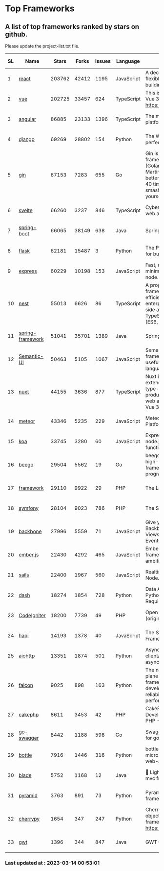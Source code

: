 # Top Frameworks
## A list of top frameworks ranked by stars on github.  
Please update the project-list.txt file.

| SL| Name  | Stars| Forks| Issues | Language | Description | Last Commit |
| --| ------| -----| ---- | ------ | -------- | ----------- | ----------- |
| 1 | [react](https://github.com/facebook/react) | 203762 | 42412 | 1195 | JavaScript | A declarative, efficient, and flexible JavaScript library for building user interfaces. | 2023-03-13 22:43:37 |
| 2 | [vue](https://github.com/vuejs/vue) | 202725 | 33457 | 624 | TypeScript | This is the repo for Vue 2. For Vue 3, go to https://github.com/vuejs/core | 2023-02-04 18:16:38 |
| 3 | [angular](https://github.com/angular/angular) | 86885 | 23133 | 1396 | TypeScript | The modern web developer’s platform | 2023-03-13 21:07:51 |
| 4 | [django](https://github.com/django/django) | 69269 | 28802 | 154 | Python | The Web framework for perfectionists with deadlines. | 2023-03-13 11:06:30 |
| 5 | [gin](https://github.com/gin-gonic/gin) | 67153 | 7283 | 655 | Go | Gin is a HTTP web framework written in Go (Golang). It features a Martini-like API with much better performance -- up to 40 times faster. If you need smashing performance, get yourself some Gin. | 2023-03-02 00:12:20 |
| 6 | [svelte](https://github.com/sveltejs/svelte) | 66260 | 3237 | 846 | TypeScript | Cybernetically enhanced web apps | 2023-03-13 17:21:51 |
| 7 | [spring-boot](https://github.com/spring-projects/spring-boot) | 66065 | 38149 | 638 | Java | Spring Boot | 2023-03-10 19:32:15 |
| 8 | [flask](https://github.com/pallets/flask) | 62181 | 15487 | 3 | Python | The Python micro framework for building web applications. | 2023-03-11 16:34:56 |
| 9 | [express](https://github.com/expressjs/express) | 60229 | 10198 | 153 | JavaScript | Fast, unopinionated, minimalist web framework for node. | 2023-02-26 18:34:32 |
| 10 | [nest](https://github.com/nestjs/nest) | 55013 | 6626 | 86 | TypeScript | A progressive Node.js framework for building efficient, scalable, and enterprise-grade server-side applications on top of TypeScript & JavaScript (ES6, ES7, ES8) 🚀 | 2023-03-13 07:23:39 |
| 11 | [spring-framework](https://github.com/spring-projects/spring-framework) | 51041 | 35701 | 1389 | Java | Spring Framework | 2023-03-13 20:53:40 |
| 12 | [Semantic-UI](https://github.com/Semantic-Org/Semantic-UI) | 50463 | 5105 | 1067 | JavaScript | Semantic is a UI component framework based around useful principles from natural language. | 2023-01-11 17:05:32 |
| 13 | [nuxt](https://github.com/nuxt/nuxt) | 44155 | 3636 | 877 | TypeScript | Nuxt is an intuitive and extendable way to create type-safe, performant and production-grade full-stack web apps and websites with Vue 3. | 2023-03-13 20:49:29 |
| 14 | [meteor](https://github.com/meteor/meteor) | 43346 | 5235 | 229 | JavaScript | Meteor, the JavaScript App Platform | 2023-03-10 20:58:10 |
| 15 | [koa](https://github.com/koajs/koa) | 33745 | 3280 | 60 | JavaScript | Expressive middleware for node.js using ES2017 async functions | 2023-01-02 06:55:07 |
| 16 | [beego](https://github.com/beego/beego) | 29504 | 5562 | 19 | Go | beego is an open-source, high-performance web framework for the Go programming language. | 2023-03-09 07:19:01 |
| 17 | [framework](https://github.com/laravel/framework) | 29110 | 9922 | 29 | PHP | The Laravel Framework. | 2023-03-13 17:19:00 |
| 18 | [symfony](https://github.com/symfony/symfony) | 28104 | 9023 | 786 | PHP | The Symfony PHP framework | 2023-03-13 19:20:09 |
| 19 | [backbone](https://github.com/jashkenas/backbone) | 27996 | 5559 | 71 | JavaScript | Give your JS App some Backbone with Models, Views, Collections, and Events | 2023-01-04 11:09:21 |
| 20 | [ember.js](https://github.com/emberjs/ember.js) | 22430 | 4292 | 465 | JavaScript | Ember.js - A JavaScript framework for creating ambitious web applications | 2023-03-13 19:20:48 |
| 21 | [sails](https://github.com/balderdashy/sails) | 22400 | 1967 | 560 | JavaScript | Realtime MVC Framework for Node.js | 2023-02-17 22:35:42 |
| 22 | [dash](https://github.com/plotly/dash) | 18274 | 1854 | 728 | Python | Data Apps & Dashboards for Python. No JavaScript Required. | 2023-03-07 14:30:22 |
| 23 | [CodeIgniter](https://github.com/bcit-ci/CodeIgniter) | 18200 | 7739 | 49 | PHP | Open Source PHP Framework (originally from EllisLab) | 2023-01-26 22:11:27 |
| 24 | [hapi](https://github.com/hapijs/hapi) | 14193 | 1378 | 40 | JavaScript | The Simple, Secure Framework Developers Trust | 2023-03-09 21:59:22 |
| 25 | [aiohttp](https://github.com/aio-libs/aiohttp) | 13351 | 1874 | 501 | Python | Asynchronous HTTP client/server framework for asyncio and Python | 2023-03-07 19:56:51 |
| 26 | [falcon](https://github.com/falconry/falcon) | 9025 | 898 | 163 | Python | The no-magic web data plane API and microservices framework for Python developers, with a focus on reliability, correctness, and performance at scale. | 2023-01-18 20:42:26 |
| 27 | [cakephp](https://github.com/cakephp/cakephp) | 8611 | 3453 | 42 | PHP | CakePHP: The Rapid Development Framework for PHP - Official Repository | 2023-03-09 15:29:30 |
| 28 | [go-swagger](https://github.com/go-swagger/go-swagger) | 8442 | 1188 | 598 | Go | Swagger 2.0 implementation for go | 2023-02-04 17:37:23 |
| 29 | [bottle](https://github.com/bottlepy/bottle) | 7916 | 1446 | 316 | Python | bottle.py is a fast and simple micro-framework for python web-applications. | 2022-09-05 15:24:52 |
| 30 | [blade](https://github.com/lets-blade/blade) | 5752 | 1168 | 12 | Java | :rocket: Lightning fast and elegant mvc framework for Java8 | 2022-05-10 12:38:06 |
| 31 | [pyramid](https://github.com/Pylons/pyramid) | 3763 | 891 | 73 | Python | Pyramid - A Python web framework | 2023-02-16 13:50:59 |
| 32 | [cherrypy](https://github.com/cherrypy/cherrypy) | 1654 | 347 | 247 | Python | CherryPy is a pythonic, object-oriented HTTP framework.      https://cherrypy.dev | 2023-01-09 16:26:47 |
| 33 | [gwt](https://github.com/gwtproject/gwt) | 1396 | 344 | 847 | Java | GWT Open Source Project | 2023-03-02 14:43:29 |

### Last updated at : 2023-03-14 00:53:01
